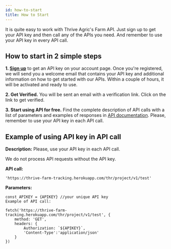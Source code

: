 ```yaml
---
id: how-to-start
title: How to Start
---
```


It is quite easy to work with Thrive Agric's Farm API. Just sign up to get your API key and then call any of the APIs you need.
And remember to use your API key in every API call.

## How to start in 2 simple steps

**1. [Sign up][thrive-agric]** to get an API key on your account page.
Once you're registered, we will send you a welcome email that contains your API key and additional information on how to get started with our APIs. Within a couple of hours, it will be activated and ready to use.

**2. Get Verified.**
You will be sent an email with a verification link. Click on the link to get verified.

**3. Start using API for free.**
Find the complete description of API calls with a list of parameters and examples of responses in [API documentation][api].
Please, remember to use your API key in each API call.

[thrive-agric]: https://www.thriveagric.com/developers/getapi
[api]: http://localhost:3000/docs/farm

## Example of using API key in API call

**Description:**
Please, use your API key in each API call.

We do not process API requests without the API key.

**API call:**

```
'https://thrive-farm-tracking.herokuapp.com/thr/project/v1/test'
```

**Parameters:**

```
const APIKEY = {APIKEY} //your unique API key
Example of API call:

fetch('https://thrive-farm-tracking.herokuapp.com/thr/project/v1/test', {
    method: 'GET',
    headers: {
        Authorization: `${APIKEY}`,
        'Content-Type':'application/json'
    }
})

```

